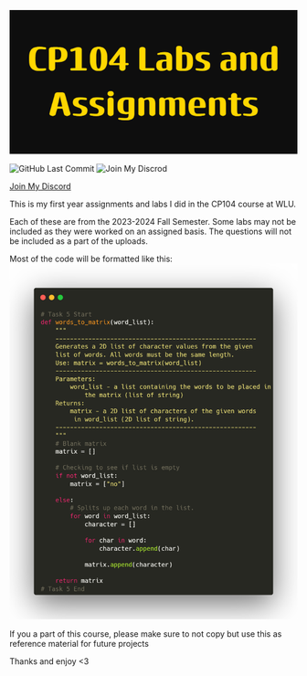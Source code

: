 ![logo](images/logo.png)

![GitHub Last Commit](https://img.shields.io/github/last-commit/meadowz1/CP104-Projects/main?style=for-the-badge&color=gold)  ![Join My Discrod](https://img.shields.io/discord/1183252580168638538?style=for-the-badge&color=gold&link=https%3A%2F%2Fdiscord.gg%2F93JaCgBb5M)

[Join My Discord](https://discord.gg/93JaCgBb5M)

This is my first year assignments and labs I did in the CP104 course at WLU.

Each of these are from the 2023-2024 Fall Semester.
Some labs may not be included as they were worked on an assigned basis.
The questions will not be included as a part of the uploads. 

Most of the code will be formatted like this:
![code snippet](images/codeexample.png)

If you a part of this course, please make sure to not copy but use this as reference material for future projects

Thanks and enjoy <3
